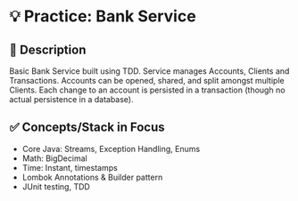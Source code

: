 # 💡 Practice: Bank Service

## 📒 Description
Basic Bank Service built using TDD. Service manages Accounts, Clients and Transactions. Accounts can be opened, shared, and split amongst multiple Clients. Each change to an account is persisted in a transaction (though no actual persistence in a database).

## ✅ Concepts/Stack in Focus
- Core Java: Streams, Exception Handling, Enums
- Math: BigDecimal
- Time: Instant, timestamps
- Lombok Annotations & Builder pattern
- JUnit testing, TDD
